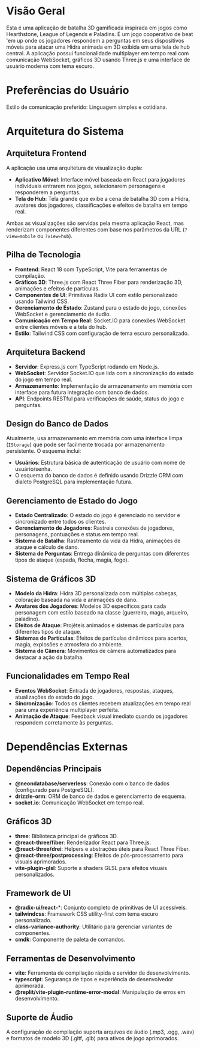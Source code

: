 # Visão Geral

Esta é uma aplicação de batalha 3D gamificada inspirada em jogos como Hearthstone, League of Legends e Paladins. É um jogo cooperativo de beat 'em up onde os jogadores respondem a perguntas em seus dispositivos móveis para atacar uma Hidra animada em 3D exibida em uma tela de hub central. A aplicação possui funcionalidade multiplayer em tempo real com comunicação WebSocket, gráficos 3D usando Three.js e uma interface de usuário moderna com tema escuro.

# Preferências do Usuário

Estilo de comunicação preferido: Linguagem simples e cotidiana.

# Arquitetura do Sistema

## Arquitetura Frontend
A aplicação usa uma arquitetura de visualização dupla:

- **Aplicativo Móvel**: Interface móvel baseada em React para jogadores individuais entrarem nos jogos, selecionarem personagens e responderem a perguntas.
- **Tela do Hub**: Tela grande que exibe a cena de batalha 3D com a Hidra, avatares dos jogadores, classificações e efeitos de batalha em tempo real.

Ambas as visualizações são servidas pela mesma aplicação React, mas renderizam componentes diferentes com base nos parâmetros da URL (`?view=mobile` ou `?view=hub`).

## Pilha de Tecnologia
- **Frontend**: React 18 com TypeScript, Vite para ferramentas de compilação.
- **Gráficos 3D**: Three.js com React Three Fiber para renderização 3D, animações e efeitos de partículas.
- **Componentes de UI**: Primitivas Radix UI com estilo personalizado usando Tailwind CSS.
- **Gerenciamento de Estado**: Zustand para o estado do jogo, conexões WebSocket e gerenciamento de áudio.
- **Comunicação em Tempo Real**: Socket.IO para conexões WebSocket entre clientes móveis e a tela do hub.
- **Estilo**: Tailwind CSS com configuração de tema escuro personalizado.

## Arquitetura Backend
- **Servidor**: Express.js com TypeScript rodando em Node.js.
- **WebSocket**: Servidor Socket.IO que lida com a sincronização do estado do jogo em tempo real.
- **Armazenamento**: Implementação de armazenamento em memória com interface para futura integração com banco de dados.
- **API**: Endpoints RESTful para verificações de saúde, status do jogo e perguntas.

## Design do Banco de Dados
Atualmente, usa armazenamento em memória com uma interface limpa (`IStorage`) que pode ser facilmente trocada por armazenamento persistente. O esquema inclui:
- **Usuários**: Estrutura básica de autenticação de usuário com nome de usuário/senha.
- O esquema do banco de dados é definido usando Drizzle ORM com dialeto PostgreSQL para implementação futura.

## Gerenciamento de Estado do Jogo
- **Estado Centralizado**: O estado do jogo é gerenciado no servidor e sincronizado entre todos os clientes.
- **Gerenciamento de Jogadores**: Rastreia conexões de jogadores, personagens, pontuações e status em tempo real.
- **Sistema de Batalha**: Rastreamento da vida da Hidra, animações de ataque e cálculo de dano.
- **Sistema de Perguntas**: Entrega dinâmica de perguntas com diferentes tipos de ataque (espada, flecha, magia, fogo).

## Sistema de Gráficos 3D
- **Modelo da Hidra**: Hidra 3D personalizada com múltiplas cabeças, coloração baseada na vida e animações de dano.
- **Avatares dos Jogadores**: Modelos 3D específicos para cada personagem com estilo baseado na classe (guerreiro, mago, arqueiro, paladino).
- **Efeitos de Ataque**: Projéteis animados e sistemas de partículas para diferentes tipos de ataque.
- **Sistemas de Partículas**: Efeitos de partículas dinâmicos para acertos, magia, explosões e atmosfera do ambiente.
- **Sistema de Câmera**: Movimentos de câmera automatizados para destacar a ação da batalha.

## Funcionalidades em Tempo Real
- **Eventos WebSocket**: Entrada de jogadores, respostas, ataques, atualizações do estado do jogo.
- **Sincronização**: Todos os clientes recebem atualizações em tempo real para uma experiência multiplayer perfeita.
- **Animação de Ataque**: Feedback visual imediato quando os jogadores respondem corretamente às perguntas.

# Dependências Externas

## Dependências Principais
- **@neondatabase/serverless**: Conexão com o banco de dados (configurado para PostgreSQL).
- **drizzle-orm**: ORM de banco de dados e gerenciamento de esquema.
- **socket.io**: Comunicação WebSocket em tempo real.

## Gráficos 3D
- **three**: Biblioteca principal de gráficos 3D.
- **@react-three/fiber**: Renderizador React para Three.js.
- **@react-three/drei**: Helpers e abstrações úteis para React Three Fiber.
- **@react-three/postprocessing**: Efeitos de pós-processamento para visuais aprimorados.
- **vite-plugin-glsl**: Suporte a shaders GLSL para efeitos visuais personalizados.

## Framework de UI
- **@radix-ui/react-***: Conjunto completo de primitivas de UI acessíveis.
- **tailwindcss**: Framework CSS utility-first com tema escuro personalizado.
- **class-variance-authority**: Utilitário para gerenciar variantes de componentes.
- **cmdk**: Componente de paleta de comandos.

## Ferramentas de Desenvolvimento
- **vite**: Ferramenta de compilação rápida e servidor de desenvolvimento.
- **typescript**: Segurança de tipos e experiência de desenvolvedor aprimorada.
- **@replit/vite-plugin-runtime-error-modal**: Manipulação de erros em desenvolvimento.

## Suporte de Áudio
A configuração de compilação suporta arquivos de áudio (.mp3, .ogg, .wav) e formatos de modelo 3D (.gltf, .glb) para ativos de jogo aprimorados.
